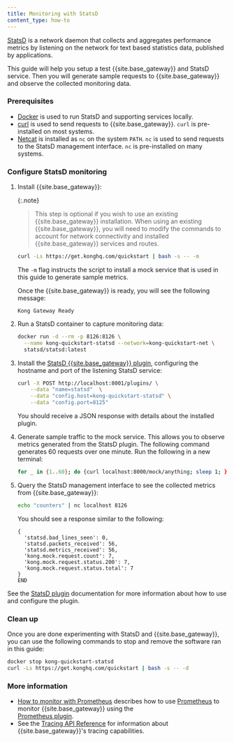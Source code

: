 ```yaml
---
title: Monitoring with StatsD
content_type: how-to
---
```


[StatsD](https://github.com/statsd/statsd) is a network daemon that collects
and aggregates performance metrics by listening on the network for 
text based statistics data, published by applications. 

This guide will help you setup a test {{site.base_gateway}} and
StatsD service. Then you will generate sample requests to {{site.base_gateway}} and
observe the collected monitoring data. 

### Prerequisites
* [Docker](https://docs.docker.com/get-docker/) is used to run StatsD and supporting services locally. 
* [curl](https://curl.se/) is used to send requests to {{site.base_gateway}}. `curl` is pre-installed on most systems.
* [Netcat](http://netcat.sourceforge.net/) is installed as `nc` on the system `PATH`. `nc` is used to send requests 
  to the StatsD management interface. `nc` is pre-installed on many systems.

### Configure StatsD monitoring

1. Install {{site.base_gateway}}:

   {:.note}
      > This step is optional if you wish to use an existing {{site.base_gateway}} installation. When using an existing
        {{site.base_gateway}}, you will need to modify the commands to account for network
        connectivity and installed {{site.base_gateway}} services and routes.

   ```sh
   curl -Ls https://get.konghq.com/quickstart | bash -s -- -m
   ```
   The `-m` flag instructs the script to install a mock service that is used in this guide to generate sample metrics.

   Once the {{site.base_gateway}} is ready, you will see the following message:

   ```text
   Kong Gateway Ready 
   ```

1. Run a StatsD container to capture monitoring data:

   ```sh
   docker run -d --rm -p 8126:8126 \
     --name kong-quickstart-statsd --network=kong-quickstart-net \
     statsd/statsd:latest
   ```

1. Install the [StatsD {{site.base_gateway}} plugin](/hub/kong-inc/statsd/), 
   configuring the hostname and port of the listening StatsD service:

   ```sh
   curl -X POST http://localhost:8001/plugins/ \
       --data "name=statsd"  \
       --data "config.host=kong-quickstart-statsd" \
       --data "config.port=8125"
   ```

   You should receive a JSON response with details about the installed plugin.

1. Generate sample traffic to the mock service. This allows you to observe 
   metrics generated from the StatsD plugin. The following command generates 60 
   requests over one minute. Run the following in a new terminal:

   ```sh
   for _ in {1..60}; do {curl localhost:8000/mock/anything; sleep 1; } done
   ```

1. Query the StatsD management interface to see the collected metrics from {{site.base_gateway}}:

   ```sh
   echo "counters" | nc localhost 8126
   ```

   You should see a response similar to the following:

   ```text
   {
     'statsd.bad_lines_seen': 0,
     'statsd.packets_received': 56,
     'statsd.metrics_received': 56,
     'kong.mock.request.count': 7,
     'kong.mock.request.status.200': 7,
     'kong.mock.request.status.total': 7
   }
   END
   ```

See the [StatsD plugin](/hub/kong-inc/statsd/) 
documentation for more information about how to use and configure the plugin.

### Clean up

Once you are done experimenting with StatsD and {{site.base_gateway}}, you can use the following
commands to stop and remove the software ran in this guide:

```sh
docker stop kong-quickstart-statsd
curl -Ls https://get.konghq.com/quickstart | bash -s -- -d
```

### More information
* [How to monitor with Prometheus](/gateway/{{page.kong_version}}/production/monitoring/prometheus/) 
describes how to use [Prometheus](https://prometheus.io/docs/introduction/overview/) to monitor {{site.base_gateway}} using the  
[Prometheus plugin](/hub/kong-inc/prometheus/).
* See the [Tracing API Reference](/gateway/{{page.kong_version}}/production/tracing/api/) for information
about {{site.base_gateway}}'s tracing capabilities.
